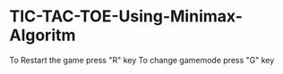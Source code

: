 # TIC-TAC-TOE-Using-Minimax-Algoritm
To Restart the game press "R" key
To change gamemode press "G" key
